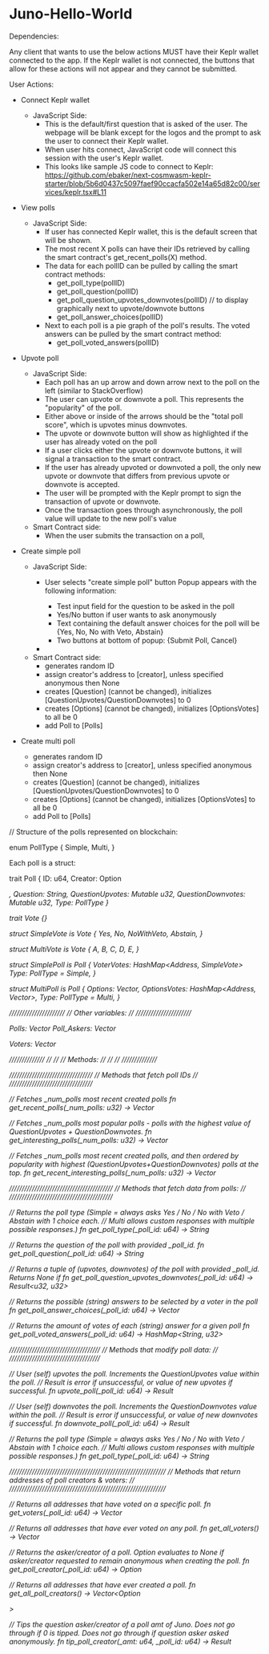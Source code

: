 # Juno-Hello-World

Dependencies:

Any client that wants to use the below actions MUST have their Keplr wallet connected to the app. 
If the Keplr wallet is not connected, the buttons that allow for these actions will not appear and they cannot be submitted. 

User Actions:

- Connect Keplr wallet
  - JavaScript Side:
    - This is the default/first question that is asked of the user. The webpage will be blank except for the logos and 
      the prompt to ask the user to connect their Keplr wallet.
    - When user hits connect, JavaScript code will connect this session with the user's Keplr wallet.
    - This looks like sample JS code to connect to Keplr: https://github.com/ebaker/next-cosmwasm-keplr-starter/blob/5b6d0437c5097faef90ccacfa502e14a65d82c00/services/keplr.tsx#L11

- View polls
  - JavaScript Side:
    - If user has connected Keplr wallet, this is the default screen that will be shown.
    - The most recent X polls can have their IDs retrieved by calling the smart contract's get_recent_polls(X) method.
    - The data for each pollID can be pulled by calling the smart contract methods:
      - get_poll_type(pollID)
      - get_poll_question(pollID)
      - get_poll_question_upvotes_downvotes(pollID)    // to display graphically next to upvote/downvote buttons
      - get_poll_answer_choices(pollID)
    - Next to each poll is a pie graph of the poll's results. The voted answers can be pulled by the smart contract method:
      - get_poll_voted_answers(pollID)

- Upvote poll
  - JavaScript Side:
    - Each poll has an up arrow and down arrow next to the poll on the left (similar to StackOverflow)
    - The user can upvote or downvote a poll. This represents the "popularity" of the poll.
    - Either above or inside of the arrows should be the "total poll score", which is upvotes minus downvotes.
    - The upvote or downvote button will show as highlighted if the user has already voted on the poll
    - If a user clicks either the upvote or downvote buttons, it will signal a transaction to the smart contract.
    - If the user has already upvoted or downvoted a poll, the only new upvote or downvote that differs from previous upvote or downvote is accepted.
    - The user will be prompted with the Keplr prompt to sign the transaction of upvote or downvote.
    - Once the transaction goes through asynchronously, the poll value will update to the new poll's value
  - Smart Contract side: 
    - When the user submits the transaction on a poll, 

- Create simple poll
  - JavaScript Side:
    - User selects "create simple poll" button
    Popup appears with the following information:
      - Test input field for the question to be asked in the poll
      - Yes/No button if user wants to ask anonymously
      - Text containing the default answer choices for the poll will be {Yes, No, No with Veto, Abstain}
      - Two buttons at bottom of popup: {Submit Poll, Cancel}
    
    - 
  - Smart Contract side:
    - generates random ID
    - assign creator's address to [creator], unless specified anonymous then None
    - creates [Question] (cannot be changed), initializes [QuestionUpvotes/QuestionDownvotes] to 0
    - creates [Options] (cannot be changed), initializes [OptionsVotes] to all be 0
    - add Poll to [Polls]


- Create multi poll
    - generates random ID
    - assign creator's address to [creator], unless specified anonymous then None
    - creates [Question] (cannot be changed), initializes [QuestionUpvotes/QuestionDownvotes] to 0
    - creates [Options] (cannot be changed), initializes [OptionsVotes] to all be 0
    - add Poll to [Polls]

// Structure of the polls represented on blockchain:

enum PollType {
  Simple,
  Multi,
}

Each poll is a struct:

trait Poll {
  ID: u64,
  Creator: Option<Address>,
  Question: String,
  QuestionUpvotes: Mutable u32,
  QuestionDownvotes: Mutable u32,
  Type: PollType
}

trait Vote {}

struct SimpleVote is Vote {
  Yes,
  No,
  NoWithVeto,
  Abstain,
}

struct MultiVote is Vote {
  A,
  B,
  C,
  D,
  E,
}

struct SimplePoll is Poll {
  VoterVotes: HashMap<Address, SimpleVote>
  Type: PollType = Simple,
}

struct MultiPoll is Poll {
  Options: Vector<String>,
  OptionsVotes: HashMap<Address, Vector<MultiVote>>,
  Type: PollType = Multi,
}

//////////////////////
// Other variables: //
//////////////////////

Polls: Vector<Poll>
Poll_Askers: Vector<Address>
Voters: Vector<Address>

//////////////
//          //
// Methods: //
//          //
//////////////

/////////////////////////////////
// Methods that fetch poll IDs //
/////////////////////////////////

// Fetches _num_polls most recent created polls
fn get_recent_polls(_num_polls: u32) -> Vector<u64> 

// Fetches _num_polls most popular polls - polls with the highest value of QuestionUpvotes + QuestionDownvotes.
fn get_interesting_polls(_num_polls: u32) -> Vector<u64>

// Fetches _num_polls most recent created polls, and then ordered by popularity with highest (QuestionUpvotes+QuestionDownvotes) polls at the top. 
fn get_recent_interesting_polls(_num_polls: u32) -> Vector<u64>


/////////////////////////////////////////
// Methods that fetch data from polls: //
/////////////////////////////////////////

// Returns the poll type (Simple = always asks Yes / No / No with Veto / Abstain with 1 choice each. 
// Multi allows custom responses with multiple possible responses.)
fn get_poll_type(_poll_id: u64) -> String

// Returns the question of the poll with provided _poll_id.
fn get_poll_question(_poll_id: u64) -> String

// Returns a tuple of (upvotes, downvotes) of the poll with provided _poll_id. Returns None if 
fn get_poll_question_upvotes_downvotes(_poll_id: u64) -> Result<u32, u32>

// Returns the possible (string) answers to be selected by a voter in the poll
fn get_poll_answer_choices(_poll_id: u64) -> Vector<String>

// Returns the amount of votes of each (string) answer for a given poll
fn get_poll_voted_answers(_poll_id: u64) -> HashMap<String, u32>

////////////////////////////////////
// Methods that modify poll data: //
////////////////////////////////////

// User (self) upvotes the poll. Increments the QuestionUpvotes value within the poll.
// Result is error if unsuccessful, or value of new upvotes if successful.
fn upvote_poll(_poll_id: u64) -> Result

// User (self) downvotes the poll. Increments the QuestionDownvotes value within the poll.
// Result is error if unsuccessful, or value of new downvotes if successful.
fn downvote_poll(_poll_id: u64) -> Result

// Returns the poll type (Simple = always asks Yes / No / No with Veto / Abstain with 1 choice each. 
// Multi allows custom responses with multiple possible responses.)
fn get_poll_type(_poll_id: u64) -> String

//////////////////////////////////////////////////////////////
// Methods that return addresses of poll creators & voters: //
//////////////////////////////////////////////////////////////

// Returns all addresses that have voted on a specific poll.
fn get_voters(_poll_id: u64) -> Vector<Address>

// Returns all addresses that have ever voted on any poll.
fn get_all_voters() -> Vector<Address>

// Returns the asker/creator of a poll. Option evaluates to None if asker/creator requested to remain anonymous when creating the poll. 
fn get_poll_creator(_poll_id: u64) -> Option<Address>

// Returns all addresses that have ever created a poll.
fn get_all_poll_creators() -> Vector<Option<Address>>

// Tips the question asker/creator of a poll amt of Juno. Does not go through if 0 is tipped. Does not go through if question asker asked anonymously.
fn tip_poll_creator(_amt: u64, _poll_id: u64) -> Result



